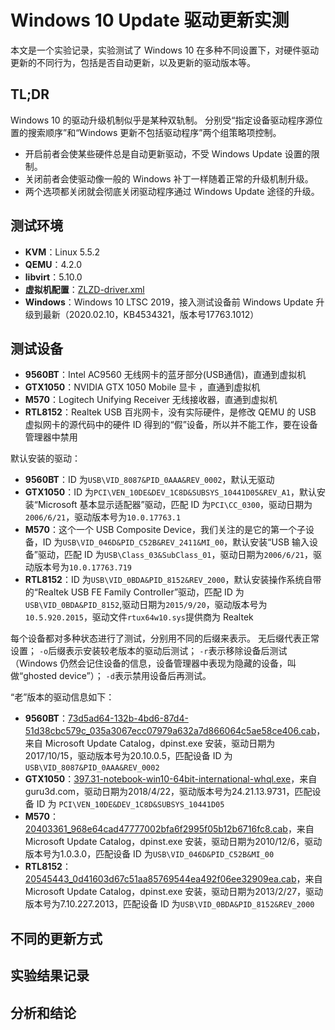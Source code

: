 # Windows 10 Update 驱动更新实测

本文是一个实验记录，实验测试了 Windows 10 在多种不同设置下，对硬件驱动更新的不同行为，包括是否自动更新，以及更新的驱动版本等。

## TL;DR

Windows 10 的驱动升级机制似乎是某种双轨制。 分别受“指定设备驱动程序源位置的搜索顺序”和“Windows 更新不包括驱动程序”两个组策略项控制。

* 开启前者会使某些硬件总是自动更新驱动，不受 Windows Update 设置的限制。
* 关闭前者会使驱动像一般的 Windows 补丁一样随着正常的升级机制升级。
* 两个选项都关闭就会彻底关闭驱动程序通过 Windows Update 途径的升级。

## 测试环境

* **KVM**：Linux 5.5.2
* **QEMU**：4.2.0
* **libvirt**：5.10.0
* **虚拟机配置**：[ZLZD-driver.xml](ZLZD-driver.xml)
* **Windows**：Windows 10 LTSC 2019，接入测试设备前 Windows Update 升级到最新（2020.02.10，KB4534321，版本号17763.1012）

## 测试设备

* **9560BT**：Intel AC9560 无线网卡的蓝牙部分(USB通信)，直通到虚拟机
* **GTX1050**：NVIDIA GTX 1050 Mobile 显卡 ，直通到虚拟机
* **M570**：Logitech Unifying Receiver 无线接收器，直通到虚拟机
* **RTL8152**：Realtek USB 百兆网卡，没有实际硬件，是修改 QEMU 的 USB 虚拟网卡的源代码中的硬件 ID 得到的“假”设备，所以并不能工作，要在设备管理器中禁用

默认安装的驱动：
* **9560BT**：ID 为`USB\VID_8087&PID_0AAA&REV_0002`，默认无驱动
* **GTX1050**：ID 为`PCI\VEN_10DE&DEV_1C8D&SUBSYS_10441D05&REV_A1`，默认安装“Microsoft 基本显示适配器”驱动，匹配 ID 为`PCI\CC_0300`，驱动日期为`2006/6/21`，驱动版本号为`10.0.17763.1`
* **M570**：这个一个 USB Composite Device，我们关注的是它的第一个子设备，ID 为`USB\VID_046D&PID_C52B&REV_2411&MI_00`，默认安装“USB 输入设备”驱动，匹配 ID 为`USB\Class_03&SubClass_01`，驱动日期为`2006/6/21`，驱动版本号为`10.0.17763.719`
* **RTL8152**：ID 为`USB\VID_0BDA&PID_8152&REV_2000`，默认安装操作系统自带的“Realtek USB FE Family Controller”驱动，匹配 ID 为`USB\VID_0BDA&PID_8152`,驱动日期为`2015/9/20`，驱动版本号为`10.5.920.2015`，驱动文件`rtux64w10.sys`提供商为 Realtek

每个设备都对多种状态进行了测试，分别用不同的后缀来表示。
无后缀代表正常设置；
`-o`后缀表示安装较老版本的驱动后测试；
`-r`表示移除设备后测试（Windows 仍然会记住设备的信息，设备管理器中表现为隐藏的设备，叫做“ghosted device”）；
`-d`表示禁用设备后再测试。

“老”版本的驱动信息如下：
* **9560BT**：[73d5ad64-132b-4bd6-87d4-51d38cbc579c_035a3067ecc07979a632a7d866064c5ae58ce406.cab](73d5ad64-132b-4bd6-87d4-51d38cbc579c_035a3067ecc07979a632a7d866064c5ae58ce406.cab)，来自 Microsoft Update Catalog，dpinst.exe 安装，驱动日期为2017/10/15，驱动版本号为20.10.0.5，匹配设备 ID 为`USB\VID_8087&PID_0AAA&REV_0002`
* **GTX1050**：[397.31-notebook-win10-64bit-international-whql.exe](https://www.guru3d.com/files-details/geforce-397-31-whql-driver-download.html)，来自 guru3d.com，驱动日期为2018/4/22，驱动版本号为24.21.13.9731，匹配设备 ID 为 `PCI\VEN_10DE&DEV_1C8D&SUBSYS_10441D05`
* **M570**：[20403361_968e64cad47777002bfa6f2995f05b12b6716fc8.cab](20403361_968e64cad47777002bfa6f2995f05b12b6716fc8.cab)，来自 Microsoft Update Catalog，dpinst.exe 安装，驱动日期为2010/12/6，驱动版本号为1.0.3.0，匹配设备 ID 为`USB\VID_046D&PID_C52B&MI_00`
* **RTL8152**：[20545443_0d41603d67c51aa85769544ea492f06ee32909ea.cab](20545443_0d41603d67c51aa85769544ea492f06ee32909ea.cab)，来自 Microsoft Update Catalog，dpinst.exe 安装，驱动日期为2013/2/27，驱动版本号为7.10.227.2013，匹配设备 ID 为`USB\VID_0BDA&PID_8152&REV_2000`

## 不同的更新方式

## 实验结果记录

## 分析和结论

